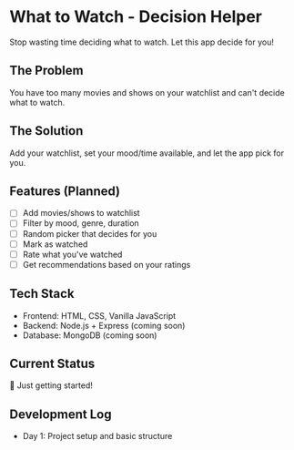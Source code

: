 # What to Watch - Decision Helper

Stop wasting time deciding what to watch. Let this app decide for you!

## The Problem
You have too many movies and shows on your watchlist and can't decide what to watch.

## The Solution
Add your watchlist, set your mood/time available, and let the app pick for you.

## Features (Planned)
- [ ] Add movies/shows to watchlist
- [ ] Filter by mood, genre, duration
- [ ] Random picker that decides for you
- [ ] Mark as watched
- [ ] Rate what you've watched
- [ ] Get recommendations based on your ratings

## Tech Stack
- Frontend: HTML, CSS, Vanilla JavaScript
- Backend: Node.js + Express (coming soon)
- Database: MongoDB (coming soon)

## Current Status
🚧 Just getting started!

## Development Log
- Day 1: Project setup and basic structure
